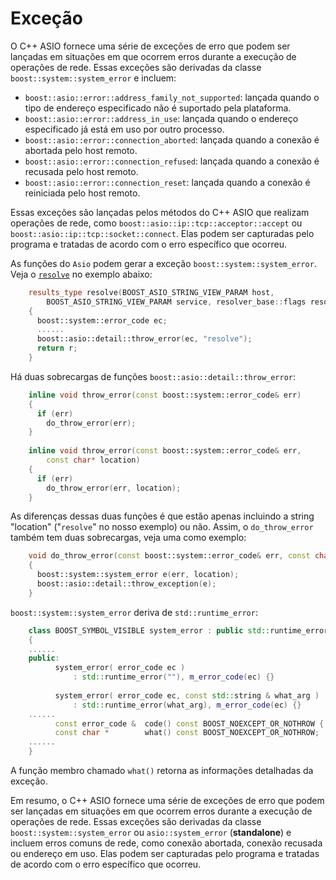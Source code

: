# Exceção

O C++ ASIO fornece uma série de exceções de erro que podem ser lançadas em situações em que ocorrem erros durante a execução de operações de rede. Essas exceções são derivadas da classe `boost::system::system_error` e incluem:

- `boost::asio::error::address_family_not_supported`: lançada quando o tipo de endereço especificado não é suportado pela plataforma.
- `boost::asio::error::address_in_use`: lançada quando o endereço especificado já está em uso por outro processo.
- `boost::asio::error::connection_aborted`: lançada quando a conexão é abortada pelo host remoto.
- `boost::asio::error::connection_refused`: lançada quando a conexão é recusada pelo host remoto.
- `boost::asio::error::connection_reset`: lançada quando a conexão é reiniciada pelo host remoto.

Essas exceções são lançadas pelos métodos do C++ ASIO que realizam operações de rede, como `boost::asio::ip::tcp::acceptor::accept` ou `boost::asio::ip::tcp::socket::connect`. Elas podem ser capturadas pelo programa e tratadas de acordo com o erro específico que ocorreu.

As funções do `Asio` podem gerar a exceção `boost::system::system_error`. Veja o [`resolve`](dns-query.md) no exemplo abaixo:  

```cpp
	results_type resolve(BOOST_ASIO_STRING_VIEW_PARAM host,
		BOOST_ASIO_STRING_VIEW_PARAM service, resolver_base::flags resolve_flags)
	{
	  boost::system::error_code ec;
	  ......
	  boost::asio::detail::throw_error(ec, "resolve");
	  return r;
	}
```

Há duas sobrecargas de funções `boost::asio::detail::throw_error`:  

```cpp
	inline void throw_error(const boost::system::error_code& err)
	{
	  if (err)
	    do_throw_error(err);
	}
	
	inline void throw_error(const boost::system::error_code& err,
	    const char* location)
	{
	  if (err)
	    do_throw_error(err, location);
	}
```
As diferenças dessas duas funções é que estão apenas incluindo a string "location" ("`resolve`" no nosso exemplo) ou não. Assim, o `do_throw_error` também tem duas sobrecargas, veja uma como exemplo:

```cpp
	void do_throw_error(const boost::system::error_code& err, const char* location)
	{
	  boost::system::system_error e(err, location);
	  boost::asio::detail::throw_exception(e);
	}
```
`boost::system::system_error` deriva de `std::runtime_error`:  

```cpp
	class BOOST_SYMBOL_VISIBLE system_error : public std::runtime_error
	{
	......
	public:
	      system_error( error_code ec )
	          : std::runtime_error(""), m_error_code(ec) {}
	
	      system_error( error_code ec, const std::string & what_arg )
	          : std::runtime_error(what_arg), m_error_code(ec) {}
	......
	      const error_code &  code() const BOOST_NOEXCEPT_OR_NOTHROW { return m_error_code; }
	      const char *        what() const BOOST_NOEXCEPT_OR_NOTHROW;
	......
	}
```

A função membro chamado `what()` retorna as informações detalhadas da exceção.

Em resumo, o C++ ASIO fornece uma série de exceções de erro que podem ser lançadas em situações em que ocorrem erros durante a execução de operações de rede. Essas exceções são derivadas da classe `boost::system::system_error` ou `asio::system_error` (**standalone**) e incluem erros comuns de rede, como conexão abortada, conexão recusada ou endereço em uso. Elas podem ser capturadas pelo programa e tratadas de acordo com o erro específico que ocorreu.